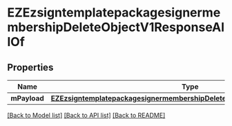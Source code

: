 # EZEzsigntemplatepackagesignermembershipDeleteObjectV1ResponseAllOf

## Properties
Name | Type | Description | Notes
------------ | ------------- | ------------- | -------------
**mPayload** | [**EZEzsigntemplatepackagesignermembershipDeleteObjectV1ResponseMPayload***](EZEzsigntemplatepackagesignermembershipDeleteObjectV1ResponseMPayload.md) |  | 

[[Back to Model list]](../README.md#documentation-for-models) [[Back to API list]](../README.md#documentation-for-api-endpoints) [[Back to README]](../README.md)



